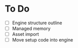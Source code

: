 To Do
=====

- [ ] Engine structure outline
- [ ] Managed memory
- [ ] Asset import
- [ ] Move setup code into engine

